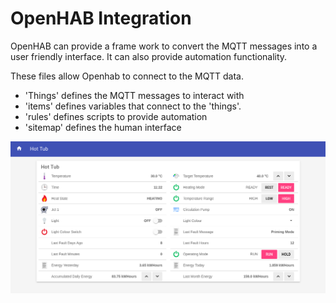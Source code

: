 # OpenHAB Integration

OpenHAB can provide a frame work to convert the MQTT messages into a user friendly interface. It can also provide automation functionality.

These files allow Openhab to connect to the MQTT data.

* 'Things' defines the MQTT messages to interact with
* 'items' defines variables that connect to the 'things'.
* 'rules' defines scripts to provide automation
* 'sitemap' defines the human interface

![openHAB sitemap image](/OpenHAB/images/OpenHAB%20Hottub%20sitemap.png)
